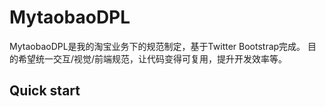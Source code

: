 MytaobaoDPL
=================
MytaobaoDPL是我的淘宝业务下的规范制定，基于Twitter Bootstrap完成。
目的希望统一交互/视觉/前端规范，让代码变得可复用，提升开发效率等。

Quick start
-----------




